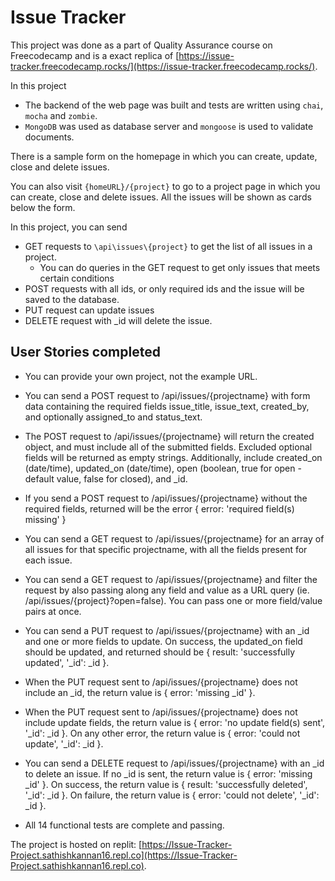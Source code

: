 # Issue Tracker

This project was done as a part of Quality Assurance course on Freecodecamp and is a exact replica of [https://issue-tracker.freecodecamp.rocks/](https://issue-tracker.freecodecamp.rocks/).

In this project
- The backend of the web page was built and tests are written using `chai`, `mocha` and `zombie`. 
- `MongoDB` was used as database server and `mongoose` is used to validate documents.

There is a sample form on the homepage in which you can create, update, close and delete issues. 

You can also visit `{homeURL}/{project}` to go to a project page in which you can create, close and delete issues. All the issues will be shown as cards below the form. 

In this project, you can send
- GET requests to `\api\issues\{project}` to get the list of all issues in a project. 
    - You can do queries in the GET request to get only issues that meets certain conditions
- POST requests with all ids, or only required ids and the issue will be saved to the database.
- PUT request can update issues
-  DELETE request with _id will delete the issue.


## User Stories completed
- You can provide your own project, not the example URL.
- You can send a POST request to /api/issues/{projectname} with form data containing the required fields issue_title, issue_text, created_by, and optionally assigned_to and status_text.

- The POST request to /api/issues/{projectname} will return the created object, and must include all of the submitted fields. Excluded optional fields will be returned as empty strings. Additionally, include created_on (date/time), updated_on (date/time), open (boolean, true for open - default value, false for closed), and _id.

- If you send a POST request to /api/issues/{projectname} without the required fields, returned will be the error { error: 'required field(s) missing' }
- You can send a GET request to /api/issues/{projectname} for an array of all issues for that specific projectname, with all the fields present for each issue.
- You can send a GET request to /api/issues/{projectname} and filter the request by also passing along any field and value as a URL query (ie. /api/issues/{project}?open=false). You can pass one or more field/value pairs at once.
- You can send a PUT request to /api/issues/{projectname} with an _id and one or more fields to update. On success, the updated_on field should be updated, and returned should be {  result: 'successfully updated', '_id': _id }.
- When the PUT request sent to /api/issues/{projectname} does not include an _id, the return value is { error: 'missing _id' }.
- When the PUT request sent to /api/issues/{projectname} does not include update fields, the return value is { error: 'no update field(s) sent', '_id': _id }. On any other error, the return value is { error: 'could not update', '_id': _id }.
- You can send a DELETE request to /api/issues/{projectname} with an _id to delete an issue. If no _id is sent, the return value is { error: 'missing _id' }. On success, the return value is { result: 'successfully deleted', '_id': _id }. On failure, the return value is { error: 'could not delete', '_id': _id }.
- All 14 functional tests are complete and passing.



The project is hosted on replit: [https://Issue-Tracker-Project.sathishkannan16.repl.co](https://Issue-Tracker-Project.sathishkannan16.repl.co).